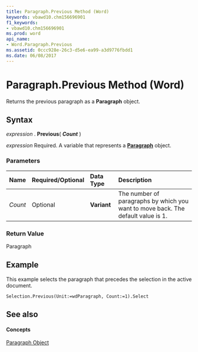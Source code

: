 ```yaml
---
title: Paragraph.Previous Method (Word)
keywords: vbawd10.chm156696901
f1_keywords:
- vbawd10.chm156696901
ms.prod: word
api_name:
- Word.Paragraph.Previous
ms.assetid: 0ccc928e-26c3-d5e6-ea99-a3d9776fbdd1
ms.date: 06/08/2017
---
```



# Paragraph.Previous Method (Word)

Returns the previous paragraph as a  **Paragraph** object.


## Syntax

 _expression_ . **Previous**( **_Count_** )

 _expression_ Required. A variable that represents a **[Paragraph](Word.Paragraph.md)** object.


### Parameters



|**Name**|**Required/Optional**|**Data Type**|**Description**|
|:-----|:-----|:-----|:-----|
| _Count_|Optional| **Variant**|The number of paragraphs by which you want to move back. The default value is 1.|

### Return Value

Paragraph


## Example

This example selects the paragraph that precedes the selection in the active document.


```
Selection.Previous(Unit:=wdParagraph, Count:=1).Select
```


## See also


#### Concepts


[Paragraph Object](Word.Paragraph.md)

